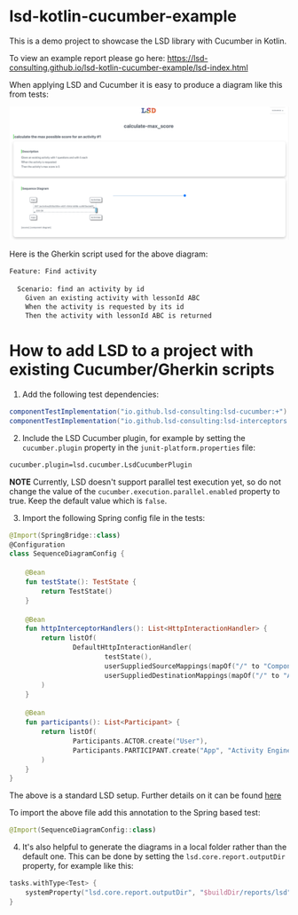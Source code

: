 # lsd-kotlin-cucumber-example

This is a demo project to showcase the LSD library with Cucumber in Kotlin.

To view an example report please go here: https://lsd-consulting.github.io/lsd-kotlin-cucumber-example/lsd-index.html

When applying LSD and Cucumber it is easy to produce a diagram like this from tests:

![Diagram example](docs/diagram.png?raw=true)

Here is the Gherkin script used for the above diagram:

```gherkin
Feature: Find activity

  Scenario: find an activity by id
    Given an existing activity with lessonId ABC
    When the activity is requested by its id
    Then the activity with lessonId ABC is returned
```

# How to add LSD to a project with existing Cucumber/Gherkin scripts

1. Add the following test dependencies:
```groovy
componentTestImplementation("io.github.lsd-consulting:lsd-cucumber:+")
componentTestImplementation("io.github.lsd-consulting:lsd-interceptors:+")
```

2. Include the LSD Cucumber plugin, for example by setting the `cucumber.plugin` property in the `junit-platform.properties` file:
```bash
cucumber.plugin=lsd.cucumber.LsdCucumberPlugin
```

**NOTE** Currently, LSD doesn't support parallel test execution yet, so do not change the value of the `cucumber.execution.parallel.enabled` property to true. Keep the default value which is `false`.

3. Import the following Spring config file in the tests:
```kotlin
@Import(SpringBridge::class)
@Configuration
class SequenceDiagramConfig {

    @Bean
    fun testState(): TestState {
        return TestState()
    }

    @Bean
    fun httpInterceptorHandlers(): List<HttpInteractionHandler> {
        return listOf(
                DefaultHttpInteractionHandler(
                        testState(),
                        userSuppliedSourceMappings(mapOf("/" to "ComponentTest")),
                        userSuppliedDestinationMappings(mapOf("/" to "App")))
        )
    }

    @Bean
    fun participants(): List<Participant> {
        return listOf(
                Participants.ACTOR.create("User"),
                Participants.PARTICIPANT.create("App", "Activity Engine")
        )
    }
}
```

The above is a standard LSD setup. Further details on it can be found [here](https://github.com/lsd-consulting/lsd-core)

To import the above file add this annotation to the Spring based test:
```kotlin
@Import(SequenceDiagramConfig::class)
```

4. It's also helpful to generate the diagrams in a local folder rather than the default one. This can be done by setting the `lsd.core.report.outputDir` property, for example like this:
```kotlin
tasks.withType<Test> {
    systemProperty("lsd.core.report.outputDir", "$buildDir/reports/lsd")
}
```
